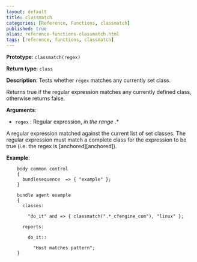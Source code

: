 ```yaml
---
layout: default
title: classmatch
categories: [Reference, Functions, classmatch]
published: true
alias: reference-functions-classmatch.html
tags: [reference, functions, classmatch]
---
```


**Prototype**: `classmatch(regex)`

**Return type**: `class`

**Description**: Tests whether `regex` matches any currently set class.

Returns true if the regular expression matches any currently defined class, 
otherwise returns false.

**Arguments**:

* `regex` : Regular expression, *in the range* .\*

A regular expression matched against the current list of set classes. The 
regular expression must match a complete class for the expression to be true 
(i.e. the regex is 
[anchored][anchored]).

**Example**:

```cf3
    body common control
    {
      bundlesequence  => { "example" };
    }

    bundle agent example
    {     
      classes:

        "do_it" and => { classmatch(".*_cfengine_com"), "linux" }; 

      reports:

        do_it::

          "Host matches pattern";
    }
```

